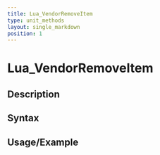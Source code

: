 ```yaml
---
title: Lua_VendorRemoveItem
type: unit_methods
layout: single_markdown
position: 1
---
```


# Lua_VendorRemoveItem

## Description

## Syntax

## Usage/Example



